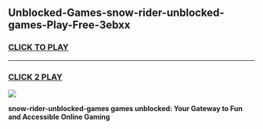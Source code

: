 
## Unblocked-Games-snow-rider-unblocked-games-Play-Free-3ebxx
<h3>
<a href="https://premium76.site?title=snow-rider-unblocked-games&ref=23A">CLICK TO PLAY</a></h3>
<hr>

<h3>
<a href="https://premium76.site?title=snow-rider-unblocked-games&ref=23A">CLICK 2 PLAY</a>
  
</h3>

<a href="https://premium76.site?title=snow-rider-unblocked-games&ref=23A"><img src="https://clearcache.store/games.png"></a>


**snow-rider-unblocked-games games unblocked: Your Gateway to Fun and Accessible Online Gaming**
